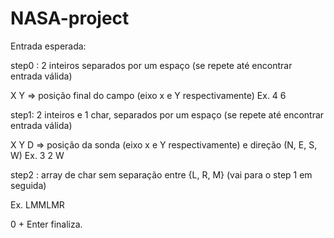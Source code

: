 # NASA-project

Entrada esperada:

step0 : 2 inteiros separados por um espaço (se repete até encontrar entrada válida)

X Y => posição final do campo (eixo x e Y respectivamente) Ex. 4 6

step1: 2 inteiros e 1 char, separados por um espaço (se repete até encontrar entrada válida)

X Y D => posição da sonda (eixo x e Y respectivamente) e direção (N, E, S, W) Ex. 3 2 W

step2 : array de char sem separação entre {L, R, M} (vai para o step 1 em seguida)

Ex. LMMLMR 

0 + Enter finaliza.
